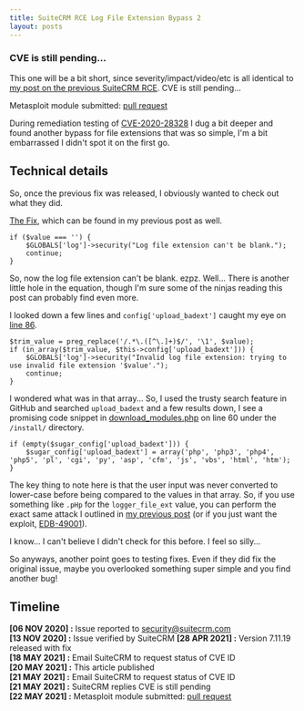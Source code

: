 ```yaml
---
title: SuiteCRM RCE Log File Extension Bypass 2
layout: posts
---
```

### CVE is still pending…
This one will be a bit short, since severity/impact/video/etc is all identical to [my post on the previous SuiteCRM RCE](/CVE-2020-28320-SuiteCRM-RCE/). CVE is still pending...

Metasploit module submitted: [pull request](https://github.com/rapid7/metasploit-framework/pull/15231)

During remediation testing of [CVE-2020-28328](https://cve.mitre.org/cgi-bin/cvename.cgi?name=CVE-2020-28328) I dug a bit deeper and found another bypass for file extensions that was so simple, I'm a bit embarrassed I didn't spot it on the first go.
## Technical details
So, once the previous fix was released, I obviously wanted to check out what they did.

[The Fix](https://github.com/salesagility/SuiteCRM/commit/1618af16eaa494c4551bac961e5ac8fc3d87ab8c#diff-e9704a2002d127cd455e1eb0507042080bb79d362091e770803ff69a31139d0f), which can be found in my previous post as well.  
```
if ($value === '') {
    $GLOBALS['log']->security("Log file extension can't be blank.");
    continue;
}
```
So, now the log file extension can't be blank. ezpz. Well... There is another little hole in the equation, though I'm sure some of the ninjas reading this post can probably find even more. 

I looked down a few lines and `config['upload_badext']` caught my eye on [line 86](https://github.com/salesagility/SuiteCRM/blob/1618af16eaa494c4551bac961e5ac8fc3d87ab8c/modules/Configurator/Configurator.php#L86).
```
$trim_value = preg_replace('/.*\.([^\.]+)$/', '\1', $value);
if (in_array($trim_value, $this->config['upload_badext'])) {
    $GLOBALS['log']->security("Invalid log file extension: trying to use invalid file extension '$value'.");
    continue;
}
```
I wondered what was in that array... So, I used the trusty search feature in GitHub and searched `upload_badext` and a few results down, I see a promising code snippet in [download_modules.php](https://github.com/salesagility/SuiteCRM/blob/d57e91389d97791fe621d811f03fe05f8f5a7f78/install/download_modules.php#L60) on line 60 under the `/install/` directory.
```
if (empty($sugar_config['upload_badext'])) {
    $sugar_config['upload_badext'] = array('php', 'php3', 'php4', 'php5', 'pl', 'cgi', 'py', 'asp', 'cfm', 'js', 'vbs', 'html', 'htm');
}
```
The key thing to note here is that the user input was never converted to lower-case before being compared to the values in that array. So, if you use something like `.pHp` for the `logger_file_ext` value, you can perform the exact same attack I outlined in [my previous post](/CVE-2020-28320-SuiteCRM-RCE/) (or if you just want the exploit, [EDB-49001](https://www.exploit-db.com/exploits/49001)). 

I know... I can't believe I didn't check for this before. I feel so silly...

So anyways, another point goes to testing fixes. Even if they did fix the original issue, maybe you overlooked something super simple and you find another bug!

## Timeline
**[06 NOV 2020] :** Issue reported to security@suitecrm.com  
**[13 NOV 2020] :** Issue verified by SuiteCRM 
**[28 APR 2021] :** Version 7.11.19 released with fix  
**[18 MAY 2021] :** Email SuiteCRM to request status of CVE ID  
**[20 MAY 2021] :** This article published  
**[21 MAY 2021] :** Email SuiteCRM to request status of CVE ID  
**[21 MAY 2021] :** SuiteCRM replies CVE is still pending  
**[22 MAY 2021] :** Metasploit module submitted: [pull request](https://github.com/rapid7/metasploit-framework/pull/15231)
